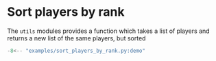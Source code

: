 # Sort players by rank

The `utils` modules provides a function which takes a list of players and returns a new list of the same players, but sorted

```py
-8<-- "examples/sort_players_by_rank.py:demo"
```
